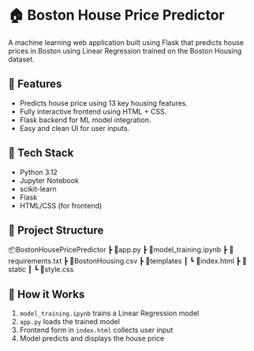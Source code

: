 # 🏠 Boston House Price Predictor

A machine learning web application built using Flask that predicts house prices in Boston using Linear Regression trained on the Boston Housing dataset.

## 🚀 Features
- Predicts house price using 13 key housing features.
- Fully interactive frontend using HTML + CSS.
- Flask backend for ML model integration.
- Easy and clean UI for user inputs.

## 🔧 Tech Stack
- Python 3.12
- Jupyter Notebook
- scikit-learn
- Flask
- HTML/CSS (for frontend)

## 📁 Project Structure
📦BostonHousePricePredictor
    ┣ 📜app.py
    ┣ 📜model_training.ipynb
    ┣ 📜requirements.txt
    ┣ 📜BostonHousing.csv
    ┣ 📂templates
        ┃ ┗ 📜index.html
    ┣ 📂static
        ┃ ┗ 📜style.css

## 🧠 How it Works
1. `model_training.ipynb` trains a Linear Regression model
2. `app.py` loads the trained model
3. Frontend form in `index.html` collects user input
4. Model predicts and displays the house price


